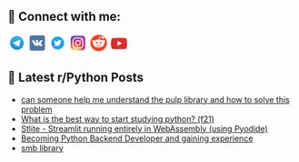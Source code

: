 ## 🔎 Connect with me:
[<img src="https://github.com/bullbesh/bullbesh/blob/main/images/Telegram.png" width="32" height="32" />](https://t.me/bullbesh)
[<img src="https://github.com/bullbesh/bullbesh/blob/main/images/VK.png" width="32" height="32" />](https://vk.com/bullbesh)
[<img src="https://github.com/bullbesh/bullbesh/blob/main/images/Twitter.png" width="32" height="32" />](https://twitter.com/bullbesh1)
[<img src="https://github.com/bullbesh/bullbesh/blob/main/images/Instagram.png" width="32" height="32" />](https://www.instagram.com/bullbesh)
[<img src="https://github.com/bullbesh/bullbesh/blob/main/images/Reddit.png" width="32" height="32" />](https://www.reddit.com/user/bullbesh)
[<img src="https://github.com/bullbesh/bullbesh/blob/main/images/YouTube.png" width="32" height="32" />](https://www.youtube.com/channel/UCtfjRs6uzgq5mfm8S06WTcg)

## 📕 Latest r/Python Posts
<!-- BLOG-POST-LIST:START -->
- [can someone help me understand the pulp library and how to solve this problem](https://www.reddit.com/r/Python/comments/11mpbkq/can_someone_help_me_understand_the_pulp_library/)
- [What is the best way to start studying python? &lpar;f21&rpar;](https://www.reddit.com/r/Python/comments/11mmdje/what_is_the_best_way_to_start_studying_python_f21/)
- [Stlite - Streamlit running entirely in WebAssembly &lpar;using Pyodide&rpar;](https://www.reddit.com/r/Python/comments/11mke1g/stlite_streamlit_running_entirely_in_webassembly/)
- [Becoming Python Backend Developer and gaining experience](https://www.reddit.com/r/Python/comments/11mjyy0/becoming_python_backend_developer_and_gaining/)
- [smb library](https://www.reddit.com/r/Python/comments/11mi055/smb_library/)
<!-- BLOG-POST-LIST:END -->

